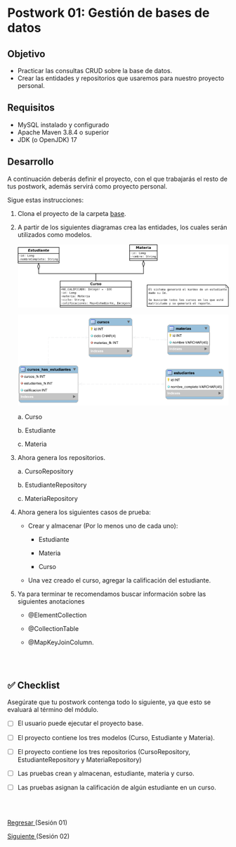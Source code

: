 
# Postwork 01: Gestión de bases de datos

## Objetivo

- Practicar las consultas CRUD sobre la base de datos.
- Crear las entidades y repositorios que usaremos para nuestro proyecto personal.

## Requisitos

- MySQL instalado y configurado
- Apache Maven 3.8.4 o superior
- JDK (o OpenJDK) 17

## Desarrollo

A continuación deberás definir el proyecto, con el que trabajarás el resto de tus postwork, además servirá como proyecto personal.

Sigue estas instrucciones:

1. Clona el proyecto de la carpeta [base](./base).

2. A partir de los siguientes diagramas crea las entidades, los cuales serán utilizados como modelos.

    ![Clases](img/Diagrama_de_clases.png)

    ![ER](img/Diagrama_ER.png)

    a. Curso
    
    b. Estudiante
    
    c. Materia

3. Ahora genera los repositorios.

    a. CursoRepository
    
    b. EstudianteRepository

    c. MateriaRepository

4. Ahora genera los siguientes casos de prueba:

    - Crear y almacenar (Por lo menos uno de cada uno):
        
        - Estudiante
    
        - Materia
    
        - Curso
        
    - Una vez creado el curso, agregar la calificación del estudiante.

5. Ya para terminar te recomendamos buscar información sobre las siguientes anotaciones 

    - @ElementCollection
    
    - @CollectionTable
    
    - @MapKeyJoinColumn.

<br/>
<br/>

## ✅ Checklist 

Asegúrate que tu postwork contenga todo lo siguiente, ya que esto se evaluará al término del módulo.

- [ ] El usuario puede ejecutar el proyecto base.

- [ ] El proyecto contiene los tres modelos (Curso, Estudiante y Materia).

- [ ] El proyecto contiene los tres repositorios (CursoRepository, EstudianteRepository y MateriaRepository)

- [ ] Las pruebas crean y almacenan, estudiante, materia y curso.

- [ ] Las pruebas asignan la calificación de algún estudiante en un curso.

<br/>
<br/>

[Regresar ](../Readme.md)(Sesión 01)

[Siguiente ](../../Sesion-02/Readme.md)(Sesión 02)
